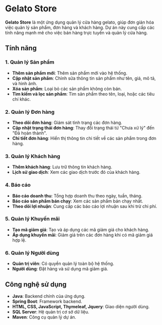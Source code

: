 # Gelato Store

**Gelato Store** là một ứng dụng quản lý cửa hàng gelato, giúp đơn giản hóa việc quản lý sản phẩm, đơn hàng và khách hàng. Dự án này cung cấp các tính năng mạnh mẽ cho việc bán hàng trực tuyến và quản lý cửa hàng.

## Tính năng

### 1. Quản lý Sản phẩm
- **Thêm sản phẩm mới**: Thêm sản phẩm mới vào hệ thống.
- **Cập nhật sản phẩm**: Chỉnh sửa thông tin sản phẩm như tên, giá, mô tả, và hình ảnh.
- **Xóa sản phẩm**: Loại bỏ các sản phẩm không còn bán.
- **Tìm kiếm và lọc sản phẩm**: Tìm sản phẩm theo tên, loại, hoặc các tiêu chí khác.

### 2. Quản lý Đơn hàng
- **Theo dõi đơn hàng**: Giám sát tình trạng các đơn hàng.
- **Cập nhật trạng thái đơn hàng**: Thay đổi trạng thái từ "Chưa xử lý" đến "Đã hoàn thành".
- **Chi tiết đơn hàng**: Hiển thị thông tin chi tiết về các sản phẩm trong đơn hàng.

### 3. Quản lý Khách hàng
- **Thêm khách hàng**: Lưu trữ thông tin khách hàng.
- **Lịch sử giao dịch**: Xem các giao dịch trước đó của khách hàng.

### 4. Báo cáo
- **Báo cáo doanh thu**: Tổng hợp doanh thu theo ngày, tuần, tháng.
- **Báo cáo sản phẩm bán chạy**: Xem các sản phẩm bán chạy nhất.
- **Theo dõi lợi nhuận**: Cung cấp các báo cáo lợi nhuận sau khi trừ chi phí.

### 5. Quản lý Khuyến mãi
- **Tạo mã giảm giá**: Tạo và áp dụng các mã giảm giá cho khách hàng.
- **Áp dụng khuyến mãi**: Giảm giá trên các đơn hàng khi có mã giảm giá hợp lệ.

### 6. Quản lý Người dùng
- **Quản trị viên**: Có quyền quản lý toàn bộ hệ thống.
- **Người dùng**: Đặt hàng và sử dụng mã giảm giá.

## Công nghệ sử dụng
- **Java**: Backend chính của ứng dụng.
- **Spring Boot**: Framework backend.
- **HTML, CSS, JavaScript, Thymeleaf, Jquery**: Giao diện người dùng.
- **SQL Server**: Hệ quản trị cơ sở dữ liệu.
- **Maven**: Công cụ quản lý dự án.


   
